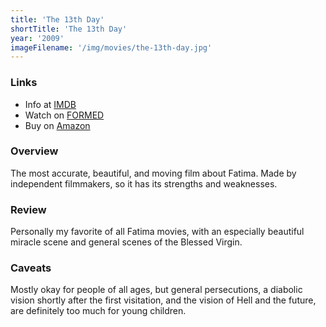 ```yaml
---
title: 'The 13th Day'
shortTitle: 'The 13th Day'
year: '2009'
imageFilename: '/img/movies/the-13th-day.jpg'
---
```


### Links

* Info at [IMDB](https://www.imdb.com/title/tt1615865/)
* Watch on [FORMED](https://watch.formed.org/the-13th-day)
* Buy on [Amazon](https://www.amazon.com/13th-Day-Jane-Lesley/dp/B002LDCZCU)

### Overview

The most accurate, beautiful, and moving film about Fatima. Made by independent filmmakers, so it has its strengths and weaknesses.

### Review

Personally my favorite of all Fatima movies, with an especially beautiful miracle scene and general scenes of the Blessed Virgin.

### Caveats

Mostly okay for people of all ages, but general persecutions, a diabolic vision shortly after the first visitation, and the vision of Hell and the future, are definitely too much for young children.
